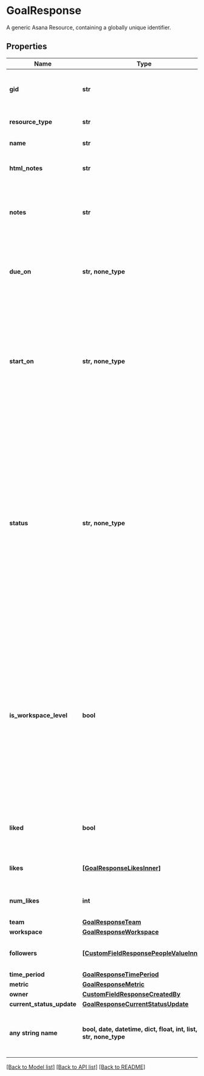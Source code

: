 # GoalResponse

A generic Asana Resource, containing a globally unique identifier.

## Properties
Name | Type | Description | Notes
------------ | ------------- | ------------- | -------------
**gid** | **str** | Globally unique identifier of the resource, as a string. | [optional] [readonly] 
**resource_type** | **str** | The base type of this resource. | [optional] [readonly] 
**name** | **str** | The name of the goal. | [optional] 
**html_notes** | **str** | The notes of the goal with formatting as HTML. | [optional] 
**notes** | **str** | Free-form textual information associated with the goal (i.e. its description). | [optional] 
**due_on** | **str, none_type** | The localized day on which this goal is due. This takes a date with format &#x60;YYYY-MM-DD&#x60;. | [optional] 
**start_on** | **str, none_type** | The day on which work for this goal begins, or null if the goal has no start date. This takes a date with &#x60;YYYY-MM-DD&#x60; format, and cannot be set unless there is an accompanying due date. | [optional] 
**status** | **str, none_type** | The current status of this goal. When the goal is open, its status can be &#x60;green&#x60;, &#x60;yellow&#x60;, and &#x60;red&#x60; to reflect \&quot;On Track\&quot;, \&quot;At Risk\&quot;, and \&quot;Off Track\&quot;, respectively. When the goal is closed, the value can be &#x60;missed&#x60;, &#x60;achieved&#x60;, &#x60;partial&#x60;, or &#x60;dropped&#x60;. *Note* you can only write to this property if &#x60;metric&#x60; is set. | [optional] 
**is_workspace_level** | **bool** | *Conditional*. This property is only present when the &#x60;workspace&#x60; provided is an organization. Whether the goal belongs to the &#x60;workspace&#x60; (and is listed as part of the workspace’s goals) or not. If it isn’t a workspace-level goal, it is a team-level goal, and is associated with the goal’s team. | [optional] 
**liked** | **bool** | True if the goal is liked by the authorized user, false if not. | [optional] 
**likes** | [**[GoalResponseLikesInner]**](GoalResponseLikesInner.md) | Array of likes for users who have liked this goal. | [optional] [readonly] 
**num_likes** | **int** | The number of users who have liked this goal. | [optional] [readonly] 
**team** | [**GoalResponseTeam**](GoalResponseTeam.md) |  | [optional] 
**workspace** | [**GoalResponseWorkspace**](GoalResponseWorkspace.md) |  | [optional] 
**followers** | [**[CustomFieldResponsePeopleValueInner]**](CustomFieldResponsePeopleValueInner.md) | Array of users who are members of this goal. | [optional] 
**time_period** | [**GoalResponseTimePeriod**](GoalResponseTimePeriod.md) |  | [optional] 
**metric** | [**GoalResponseMetric**](GoalResponseMetric.md) |  | [optional] 
**owner** | [**CustomFieldResponseCreatedBy**](CustomFieldResponseCreatedBy.md) |  | [optional] 
**current_status_update** | [**GoalResponseCurrentStatusUpdate**](GoalResponseCurrentStatusUpdate.md) |  | [optional] 
**any string name** | **bool, date, datetime, dict, float, int, list, str, none_type** | any string name can be used but the value must be the correct type | [optional]

[[Back to Model list]](../README.md#documentation-for-models) [[Back to API list]](../README.md#documentation-for-api-endpoints) [[Back to README]](../README.md)



